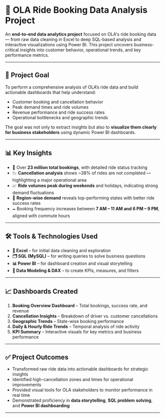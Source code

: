 # 🚖 OLA Ride Booking Data Analysis Project

An **end-to-end data analytics project** focused on OLA's ride booking data — from raw data cleaning in Excel to deep SQL-based analysis and interactive visualizations using Power BI. This project uncovers business-critical insights into customer behavior, operational trends, and key performance metrics.

---

## 🌟 Project Goal

To perform a comprehensive analysis of OLA’s ride data and build actionable dashboards that help understand:

* Customer booking and cancellation behavior
* Peak demand times and ride volumes
* Revenue performance and ride success rates
* Operational bottlenecks and geographic trends

The goal was not only to extract insights but also to **visualize them clearly for business stakeholders** using dynamic Power BI dashboards.

---

## 📊 Key Insights

* 🚗 Over **23 million total bookings**, with detailed ride status tracking
* 📉 **Cancellation analysis** shows \~38% of rides are not completed — highlighting a major operational area
* 📈 **Ride volumes peak during weekends** and holidays, indicating strong demand fluctuations
* 🧱 **Region-wise demand** reveals top-performing states with better ride success rates
* 🗕️ Booking frequency increases between **7 AM – 11 AM and 6 PM – 9 PM**, aligned with commute hours

---

## 🛠️ Tools & Technologies Used

* **📘 Excel** – for initial data cleaning and exploration
* **🗂️ SQL (MySQL)** – for writing queries to solve business questions
* **📊 Power BI** – for dashboard creation and visual storytelling
* **🧠 Data Modeling & DAX** – to create KPIs, measures, and filters

---

## 📈 Dashboards Created

1. **Booking Overview Dashboard** – Total bookings, success rate, and revenue
2. **Cancellation Insights** – Breakdown of driver vs. customer cancellations
3. **Geographic Trends** – State-wise booking performance
4. **Daily & Hourly Ride Trends** – Temporal analysis of ride activity
5. **KPI Summary** – Interactive visuals for key metrics and business performance

---

## ✅ Project Outcomes

* Transformed raw ride data into actionable dashboards for strategic insights
* Identified high-cancellation zones and times for operational improvements
* Provided visual tools for OLA stakeholders to monitor performance in real time
* Demonstrated proficiency in **data storytelling**, **SQL problem solving**, and **Power BI dashboarding**

---
